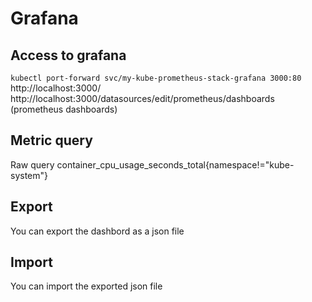 # Grafana

## Access to grafana  
```kubectl port-forward svc/my-kube-prometheus-stack-grafana 3000:80```  
http://localhost:3000/
http://localhost:3000/datasources/edit/prometheus/dashboards (prometheus dashboards)

## Metric query
Raw query
container_cpu_usage_seconds_total{namespace!="kube-system"}

## Export
You can export the dashbord as a json file

## Import
You can import the exported json file
